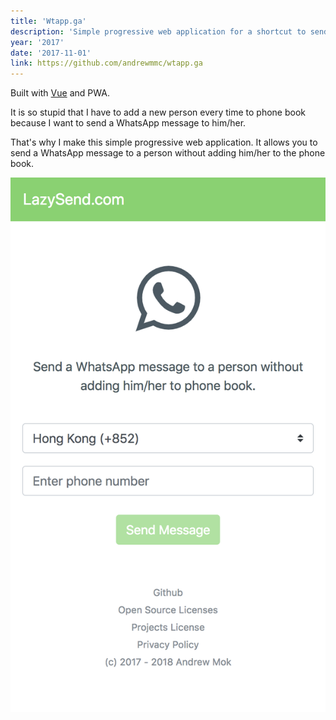 ```yaml
---
title: 'Wtapp.ga'
description: 'Simple progressive web application for a shortcut to send WhatsApp message.'
year: '2017'
date: '2017-11-01'
link: https://github.com/andrewmmc/wtapp.ga
---
```


Built with [Vue](https://vuejs.org/) and PWA.

It is so stupid that I have to add a new person every time to phone book because I want to send a WhatsApp message to him/her.

That's why I make this simple progressive web application. It allows you to send a WhatsApp message to a person without adding him/her to the phone book.

![](./capture.png)

